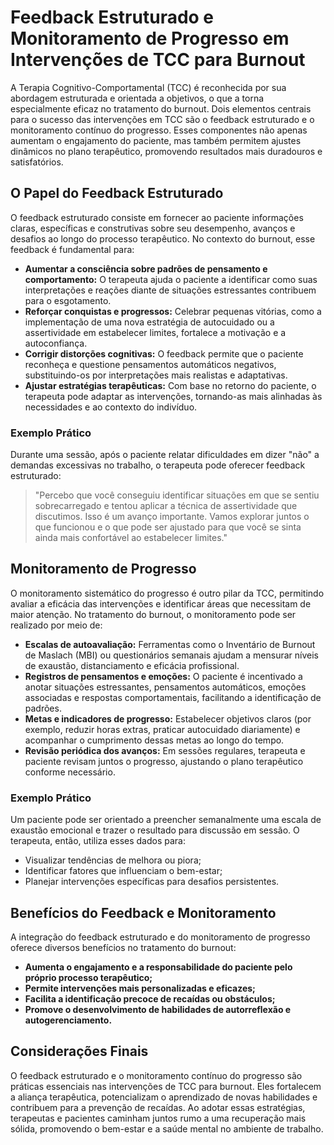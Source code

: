 # Feedback Estruturado e Monitoramento de Progresso em Intervenções de TCC para Burnout

A Terapia Cognitivo-Comportamental (TCC) é reconhecida por sua abordagem estruturada e orientada a objetivos, o que a torna especialmente eficaz no tratamento do burnout. Dois elementos centrais para o sucesso das intervenções em TCC são o feedback estruturado e o monitoramento contínuo do progresso. Esses componentes não apenas aumentam o engajamento do paciente, mas também permitem ajustes dinâmicos no plano terapêutico, promovendo resultados mais duradouros e satisfatórios.

## O Papel do Feedback Estruturado

O feedback estruturado consiste em fornecer ao paciente informações claras, específicas e construtivas sobre seu desempenho, avanços e desafios ao longo do processo terapêutico. No contexto do burnout, esse feedback é fundamental para:

- **Aumentar a consciência sobre padrões de pensamento e comportamento:** O terapeuta ajuda o paciente a identificar como suas interpretações e reações diante de situações estressantes contribuem para o esgotamento.
- **Reforçar conquistas e progressos:** Celebrar pequenas vitórias, como a implementação de uma nova estratégia de autocuidado ou a assertividade em estabelecer limites, fortalece a motivação e a autoconfiança.
- **Corrigir distorções cognitivas:** O feedback permite que o paciente reconheça e questione pensamentos automáticos negativos, substituindo-os por interpretações mais realistas e adaptativas.
- **Ajustar estratégias terapêuticas:** Com base no retorno do paciente, o terapeuta pode adaptar as intervenções, tornando-as mais alinhadas às necessidades e ao contexto do indivíduo.

### Exemplo Prático

Durante uma sessão, após o paciente relatar dificuldades em dizer "não" a demandas excessivas no trabalho, o terapeuta pode oferecer feedback estruturado:

> "Percebo que você conseguiu identificar situações em que se sentiu sobrecarregado e tentou aplicar a técnica de assertividade que discutimos. Isso é um avanço importante. Vamos explorar juntos o que funcionou e o que pode ser ajustado para que você se sinta ainda mais confortável ao estabelecer limites."

## Monitoramento de Progresso

O monitoramento sistemático do progresso é outro pilar da TCC, permitindo avaliar a eficácia das intervenções e identificar áreas que necessitam de maior atenção. No tratamento do burnout, o monitoramento pode ser realizado por meio de:

- **Escalas de autoavaliação:** Ferramentas como o Inventário de Burnout de Maslach (MBI) ou questionários semanais ajudam a mensurar níveis de exaustão, distanciamento e eficácia profissional.
- **Registros de pensamentos e emoções:** O paciente é incentivado a anotar situações estressantes, pensamentos automáticos, emoções associadas e respostas comportamentais, facilitando a identificação de padrões.
- **Metas e indicadores de progresso:** Estabelecer objetivos claros (por exemplo, reduzir horas extras, praticar autocuidado diariamente) e acompanhar o cumprimento dessas metas ao longo do tempo.
- **Revisão periódica dos avanços:** Em sessões regulares, terapeuta e paciente revisam juntos o progresso, ajustando o plano terapêutico conforme necessário.

### Exemplo Prático

Um paciente pode ser orientado a preencher semanalmente uma escala de exaustão emocional e trazer o resultado para discussão em sessão. O terapeuta, então, utiliza esses dados para:

- Visualizar tendências de melhora ou piora;
- Identificar fatores que influenciam o bem-estar;
- Planejar intervenções específicas para desafios persistentes.

## Benefícios do Feedback e Monitoramento

A integração do feedback estruturado e do monitoramento de progresso oferece diversos benefícios no tratamento do burnout:

- **Aumenta o engajamento e a responsabilidade do paciente pelo próprio processo terapêutico;**
- **Permite intervenções mais personalizadas e eficazes;**
- **Facilita a identificação precoce de recaídas ou obstáculos;**
- **Promove o desenvolvimento de habilidades de autorreflexão e autogerenciamento.**

## Considerações Finais

O feedback estruturado e o monitoramento contínuo do progresso são práticas essenciais nas intervenções de TCC para burnout. Eles fortalecem a aliança terapêutica, potencializam o aprendizado de novas habilidades e contribuem para a prevenção de recaídas. Ao adotar essas estratégias, terapeutas e pacientes caminham juntos rumo a uma recuperação mais sólida, promovendo o bem-estar e a saúde mental no ambiente de trabalho.